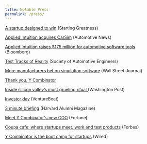 ```yaml
---
title: Notable Press
permalink: /press/
---
```



<a href="https://greatness.floodgate.com/episodes/qasar-younis-and-peter-ludwig-of-applied-intuition-a-startup-with-design-in-mind">A startup designed to win</a> (Starting Greatness)

<a href="https://www.autonews.com/suppliers/software-tools-provider-applied-intuition-buys-company-behind-carsim">Applied Intuition acquires CarSim</a> (Automotive News)

<a href="https://www.wsj.com/articles/more-manufacturers-bet-on-simulation-software-11582240105">Applied Intuition raises $175 million for automotive software tools</a> (Bloomberg)

<a href="https://www.sae.org/podcasts/tomorrow-today/episodes/applied-intuition-and-the-simulated-road">Test Tracks of Reality</a> (Society of Automotive Engineers)

<a href="https://www.wsj.com/articles/more-manufacturers-bet-on-simulation-software-11582240105"> More manufacturers bet on simulation software</a> (Wall Street Journal)

<a href="https://www.facebook.com/qasar/posts/10154710776519865"> Thank you, Y Combinator</a>

<a href="https://www.washingtonpost.com/news/the-switch/wp/2016/08/29/inside-one-of-silicon-valleys-most-celebrated-rituals-raising-cash/">Inside silicon valley’s most grueling ritual </a> (Washington Post)

<a href="http://venturebeat.com/2016/07/07/y-combinator-will-hold-an-investor-day-for-meetings-with-startups-after-demo-day/">Investor day</a> (VentureBeat)

<a href="https://www.alumni.hbs.edu/stories/Pages/story-impact.aspx?num=5765">3 minute briefing</a> (Harvard Alumni Magazine)

<a href="http://fortune.com/2015/08/26/meet-y-combinators-new-coo/">Meet Y Combinator's new COO</a> (Fortune)

<a href="http://www.forbes.com/sites/tomiogeron/2011/11/16/coupa-cafe-where-startups-meet-work-and-test-products/">Coupa cafe: where startups meet, work and test products</a> (Forbes)

<a href="https://www.wired.com/2011/05/ff_ycombinator/">Y Combinator is the boot camp for startups</a> (Wired)






